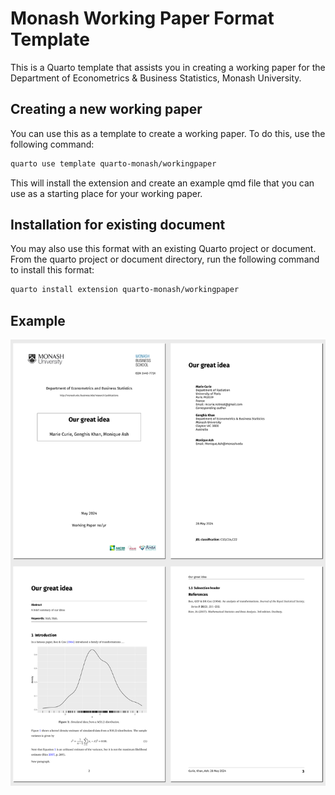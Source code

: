 

<!-- README.md is generated from README.qmd. Please edit that file -->

# Monash Working Paper Format Template

This is a Quarto template that assists you in creating a working paper
for the Department of Econometrics & Business Statistics, Monash
University.

## Creating a new working paper

You can use this as a template to create a working paper. To do this,
use the following command:

``` bash
quarto use template quarto-monash/workingpaper
```

This will install the extension and create an example qmd file that you
can use as a starting place for your working paper.

## Installation for existing document

You may also use this format with an existing Quarto project or
document. From the quarto project or document directory, run the
following command to install this format:

``` bash
quarto install extension quarto-monash/workingpaper
```

## Example

[![](examples/template.png)](examples/template.pdf)

